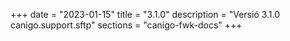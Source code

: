 +++
date        = "2023-01-15"
title       = "3.1.0"
description = "Versió 3.1.0 canigo.support.sftp"
sections    = "canigo-fwk-docs"
+++